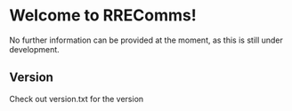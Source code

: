 # Welcome to RREComms!

No further information can be provided at the moment, as this is still under development.

## Version

Check out version.txt for the version
